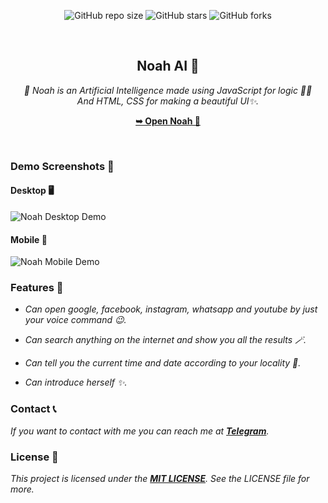 <div align="center">
  
  ![GitHub repo size](https://img.shields.io/github/repo-size/NevilXD/NoahAI)
  ![GitHub stars](https://img.shields.io/github/stars/NevilXD/NoahAI?style=social)
  ![GitHub forks](https://img.shields.io/github/forks/NevilXD/NoahAI?style=social)

  <br />

  <h2 align="center">Noah AI 👾</h2>

  _🥀 Noah is an Artificial Intelligence made using JavaScript for logic 🧑‍💻<br/>And HTML, CSS for making a beautiful UI✨._

  <a href="https://nevilxd.github.io/NoahAI"><strong>➥ Open Noah 🖤</strong></a>

</div>

<br />

### Demo Screenshots 🌟


#### Desktop 🖥️
![Noah Desktop Demo](desktop.png)

#### Mobile 📱
![Noah Mobile Demo](mobile.png)


### Features 💛

* _Can open google, facebook, instagram, whatsapp and youtube by just your voice command 😉._

* _Can search anything on the internet and show you all the results 🪄._

* _Can tell you the current time and date according to your locality 🤍._

* _Can introduce herself ✨._

### Contact 📞

_If you want to contact with me you can reach me at [**Telegram**](https://t.me/TheHamkerGuy)._

### License 💜

_This project is licensed under the [**MIT LICENSE**](https://github.com/NevilXD/NoahAI/blob/4ddd72b191dc96dda649c7a71de642aa0b96af84/LICENSE#L5). See the LICENSE file for more._
